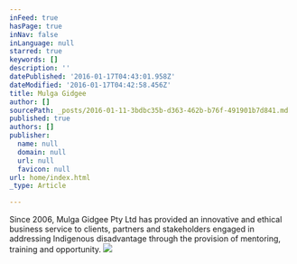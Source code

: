 ```yaml
---
inFeed: true
hasPage: true
inNav: false
inLanguage: null
starred: true
keywords: []
description: ''
datePublished: '2016-01-17T04:43:01.958Z'
dateModified: '2016-01-17T04:42:58.456Z'
title: Mulga Gidgee
author: []
sourcePath: _posts/2016-01-11-3bdbc35b-d363-462b-b76f-491901b7d841.md
published: true
authors: []
publisher:
  name: null
  domain: null
  url: null
  favicon: null
url: home/index.html
_type: Article

---
```

Since 2006, Mulga Gidgee Pty 
Ltd has provided an innovative and ethical business service to clients, 
partners and stakeholders engaged in addressing Indigenous disadvantage 
through the provision of mentoring, training and opportunity.
![](https://the-grid-user-content.s3-us-west-2.amazonaws.com/6d60ca02-74db-410a-9471-2aaa3afba88e.png)